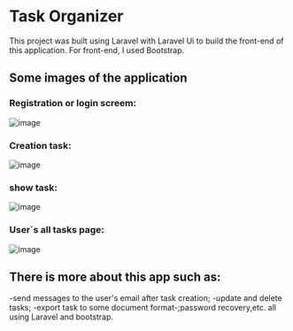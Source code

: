 # Task Organizer
This project was built using Laravel with Laravel Ui to build the front-end of this application.
For front-end, I used Bootstrap.  

## Some images of the application

### Registration or login screem:
![image](https://github.com/gfonsecadev/task_organizer_laravel/assets/90278833/77d3a87c-07f2-4d25-8c2c-658cb5d50689)

### Creation task:
![image](https://github.com/gfonsecadev/task_organizer_laravel/assets/90278833/cc927b62-403e-439e-9b92-1a718aed6055)

### show task:
![image](https://github.com/gfonsecadev/task_organizer_laravel/assets/90278833/577f6411-293d-4bf4-b0d3-6aa0f36ccc96)

### User´s all tasks page:
![image](https://github.com/gfonsecadev/task_organizer_laravel/assets/90278833/03ff73e5-7786-4e60-b13b-82c1962a84e6)

## There is more about this app such as:
-send messages to the user's email after task creation;
-update and delete tasks;
-export task to some document format-;password recovery,etc.
all using Laravel and bootstrap.
